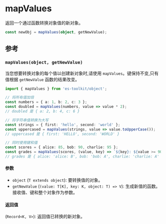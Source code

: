 # mapValues

返回一个通过函数转换对象值的新对象。

```typescript
const newObj = mapValues(object, getNewValue);
```

## 参考

### `mapValues(object, getNewValue)`

当您想要转换对象的每个值以创建新对象时,请使用 `mapValues`。键保持不变,只有值根据 `getNewValue` 函数的结果改变。

```typescript
import { mapValues } from 'es-toolkit/object';

// 将所有值加倍
const numbers = { a: 1, b: 2, c: 3 };
const doubled = mapValues(numbers, value => value * 2);
// doubled 是 { a: 2, b: 4, c: 6 }

// 将字符串值转换为大写
const strings = { first: 'hello', second: 'world' };
const uppercased = mapValues(strings, value => value.toUpperCase());
// uppercased 是 { first: 'HELLO', second: 'WORLD' }

// 同时使用键和值
const scores = { alice: 85, bob: 90, charlie: 95 };
const grades = mapValues(scores, (value, key) => `${key}: ${value >= 90 ? 'A' : 'B'}`);
// grades 是 { alice: 'alice: B', bob: 'bob: A', charlie: 'charlie: A' }
```

#### 参数

- `object` (`T extends object`): 要转换值的对象。
- `getNewValue` (`(value: T[K], key: K, object: T) => V`): 生成新值的函数。接收值、键和整个对象作为参数。

#### 返回值

(`Record<K, V>`): 返回值已转换的新对象。
